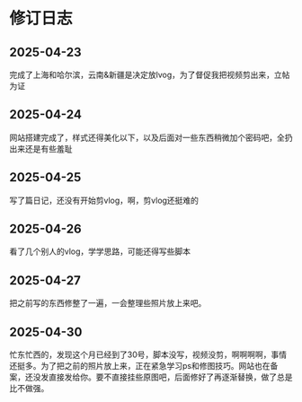 # 修订日志

## 2025-04-23

完成了上海和哈尔滨，云南&新疆是决定放lvog，为了督促我把视频剪出来，立帖为证

## 2025-04-24

网站搭建完成了，样式还得美化以下，以及后面对一些东西稍微加个密码吧，全扔出来还是有些羞耻

## 2025-04-25

写了篇日记，还没有开始剪vlog，啊，剪vlog还挺难的

## 2025-04-26

看了几个别人的vlog，学学思路，可能还得写些脚本

## 2025-04-27

把之前写的东西修整了一遍，一会整理些照片放上来吧。

## 2025-04-30

忙东忙西的，发现这个月已经到了30号，脚本没写，视频没剪，啊啊啊啊，事情还挺多。为了把之前的照片放上来，正在紧急学习ps和修图技巧。网站也在备案，还没发直接发给你。要不直接挂些原图吧，后面修好了再逐渐替换，做了总是比不做强。
